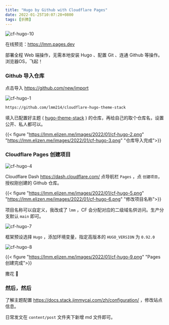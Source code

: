 ```yaml
---
title: "Hugo by Github with Cloudflare Pages"
date: 2022-01-25T10:07:28+0800
tags: [折腾]
---
```


![cf-hugo-10](https://lmm.elizen.me/images/2022/01/cf-hugo-10.png)

在线预览：<https://lmm.pages.dev>

部署全程 Web 端操作，无需本地安装 Hugo 、配置 Git 、连通 Github 等操作。浏览器OS，飞起！

<!--more-->

### Github 导入仓库

点击导入 <https://github.com/new/import>

![cf-hugo-1](https://lmm.elizen.me/images/2022/01/cf-hugo-1.png)

```html
https://github.com/lmm214/cloudflare-hugo-theme-stack
```

填入已配置好主题 ( [hugo-theme-stack](https://github.com/CaiJimmy/hugo-theme-stack) ) 的仓库，再给自己的取个仓库名，设置公开、私人都可以。

{{< figure "https://lmm.elizen.me/images/2022/01/cf-hugo-2.png" "https://lmm.elizen.me/images/2022/01/cf-hugo-3.png" "仓库导入完成">}}

### Cloudflare Pages 创建项目

![cf-hugo-4](https://lmm.elizen.me/images/2022/01/cf-hugo-4.png)

Cloudflare Dash <https://dash.cloudflare.com/> 点导航栏 `Pages` ，点 `创建项目`，授权刚创建的 Github 仓库。

{{< figure "https://lmm.elizen.me/images/2022/01/cf-hugo-5.png" "https://lmm.elizen.me/images/2022/01/cf-hugo-6.png" "修改项目名称">}}

项目名称可以自定义，我改成了 `lmm` ，CF 会分配对应的二级域名供访问。生产分支默认  `main`  即可。

![cf-hugo-7](https://lmm.elizen.me/images/2022/01/cf-hugo-7.png)

框架预设选择  `Hugo` ，添加环境变量，指定高版本的 `HUGO_VERSION`  为  `0.92.0`  

![cf-hugo-8](https://lmm.elizen.me/images/2022/01/cf-hugo-8.png)

{{< figure "https://lmm.elizen.me/images/2022/01/cf-hugo-9.png" "Pages 创建完成">}}

撒花 🎉

### 然后，然后

了解主题配置 <https://docs.stack.jimmycai.com/zh/configuration/> ，修改站点信息。

日常发文在 `content/post` 文件夹下新增 md 文件即可。
